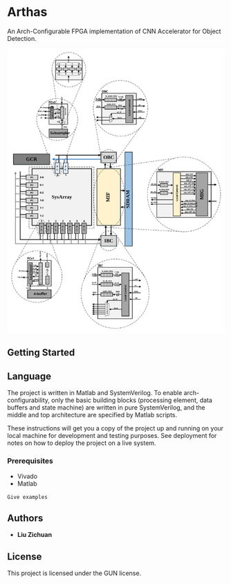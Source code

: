 # Arthas
An Arch-Configurable FPGA implementation of CNN Accelerator for Object Detection. 

![top_arch](https://github.com/LiuZichuan/Arthas/blob/master/fig/top.svg)

## Getting Started

## Language
The project is written in Matlab and SystemVerilog. To enable arch-configurability, only the basic building blocks (processing element, data buffers and state machine) are written in pure SystemVerilog, and the middle and top architecture are specified by Matlab scripts.

These instructions will get you a copy of the project up and running on your local machine for development and testing purposes. See deployment for notes on how to deploy the project on a live system.

### Prerequisites

* Vivado
* Matlab

```
Give examples
```

## Authors

* **Liu Zichuan** 

## License

This project is licensed under the GUN license.

